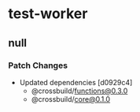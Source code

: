 # test-worker

## null

### Patch Changes

-   Updated dependencies [d0929c4]
    -   @crossbuild/functions@0.3.0
    -   @crossbuild/core@0.1.0
